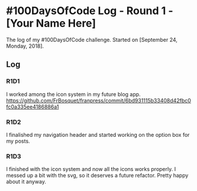 # #100DaysOfCode Log - Round 1 - [Your Name Here]

The log of my #100DaysOfCode challenge. Started on [September 24, Monday, 2018].

## Log

### R1D1 
I worked among the icon system in my future blog app.
https://github.com/FrBosquet/franpress/commit/6bd931115b33408d42fbc0fc0a335ee4186886a1

### R1D2
I finalished my navigation header and started working on the option box for my posts.

### R1D3
I finished with the icon system and now all the icons works properly. I messed up a bit with the svg, so it deserves a future refactor. Pretty happy about it anyway.